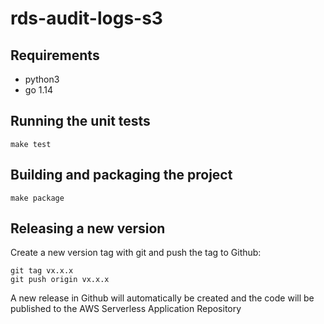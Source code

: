# rds-audit-logs-s3

## Requirements
* python3
* go 1.14

## Running the unit tests

```
make test
```

## Building and packaging the project

```
make package
```

## Releasing a new version

Create a new version tag with git and push the tag to Github:
```
git tag vx.x.x
git push origin vx.x.x
```

A new release in Github will automatically be created and the code will be published to the AWS Serverless Application Repository
